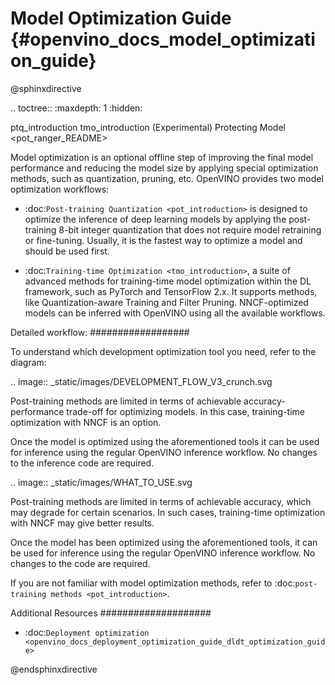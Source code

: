 # Model Optimization Guide {#openvino_docs_model_optimization_guide}

@sphinxdirective

.. toctree::
   :maxdepth: 1
   :hidden:

   ptq_introduction
   tmo_introduction
   (Experimental) Protecting Model <pot_ranger_README>


Model optimization is an optional offline step of improving the final model performance and reducing the model size by applying special optimization methods, such as quantization, pruning, etc. OpenVINO provides two model optimization workflows:

- :doc:`Post-training Quantization <pot_introduction>` is designed to optimize the inference of deep learning models by applying the post-training 8-bit integer quantization that does not require model retraining or fine-tuning. Usually, it is the fastest way to optimize a model and should be used first.

- :doc:`Training-time Optimization <tmo_introduction>`, a suite of advanced methods for training-time model optimization within the DL framework, such as PyTorch and TensorFlow 2.x. It supports methods, like Quantization-aware Training and Filter Pruning. NNCF-optimized models can be inferred with OpenVINO using all the available workflows.


Detailed workflow:
##################

To understand which development optimization tool you need, refer to the diagram:

.. image:: _static/images/DEVELOPMENT_FLOW_V3_crunch.svg

Post-training methods are limited in terms of achievable accuracy-performance trade-off for optimizing models. In this case, training-time optimization with NNCF is an option.

Once the model is optimized using the aforementioned tools it can be used for inference using the regular OpenVINO inference workflow. No changes to the inference code are required.

.. image:: _static/images/WHAT_TO_USE.svg

Post-training methods are limited in terms of achievable accuracy, which may degrade for certain scenarios.  In such cases, training-time optimization with NNCF may give better results.

Once the model has been optimized using the aforementioned tools, it can be used for inference using the regular OpenVINO inference workflow. No changes to the code are required.

If you are not familiar with model optimization methods, refer to :doc:`post-training methods <pot_introduction>`.

Additional Resources
####################

- :doc:`Deployment optimization <openvino_docs_deployment_optimization_guide_dldt_optimization_guide>`

@endsphinxdirective
